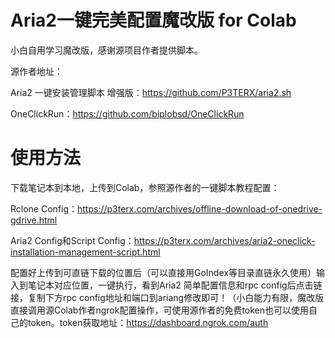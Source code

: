 # Aria2一键完美配置魔改版 for Colab

小白自用学习魔改版，感谢源项目作者提供脚本。

源作者地址：

Aria2 一键安装管理脚本 增强版：https://github.com/P3TERX/aria2.sh

OneClickRun：https://github.com/biplobsd/OneClickRun

# 使用方法

下载笔记本到本地，上传到Colab，参照源作者的一键脚本教程配置：

Rclone Config：https://p3terx.com/archives/offline-download-of-onedrive-gdrive.html

Aria2 Config和Script Config：https://p3terx.com/archives/aria2-oneclick-installation-management-script.html

配置好上传到可直链下载的位置后（可以直接用GoIndex等目录直链永久使用）输入到笔记本对应位置，一键执行，看到Aria2 简单配置信息和rpc config后点击链接，复制下方rpc config地址和端口到ariang修改即可！（小白能力有限，魔改版直接调用源Colab作者ngrok配置操作，可使用源作者的免费token也可以使用自己的token。token获取地址：https://dashboard.ngrok.com/auth
